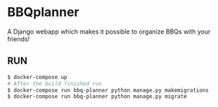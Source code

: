 # BBQplanner
A Django webapp which makes it possible to organize BBQs with your friends!

## RUN
```sh
$ docker-compose up
# After the build finished run
$ docker-compose run bbq-planner python manage.py makemigrations
$ docker-compose run bbq-planner python manage.py migrate
```
